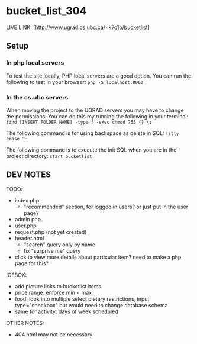 # bucket_list_304

LIVE LINK:
[http://www.ugrad.cs.ubc.ca/~k7c1b/bucketlist]

## Setup
### In php local servers
To test the site locally, PHP local servers are a good option.
You can run the following to test in your browser:
`php -S localhost:8000`

### In the cs.ubc servers

When moving the project to the UGRAD servers you may have to change the permissions. You can do this my running the following in your terminal:
`find [INSERT FOLDER NAME] -type f -exec chmod 755 {} \;`

The following command is for using backspace as delete in SQL:
`!stty erase ^H`

The following command is to execute the init SQL when you are in the project directory:
`start bucketlist`

## DEV NOTES
TODO:
- index.php
    - "recommended" section, for logged in users? or just put in the user page?
- admin.php
- user.php
- request.php (not yet created)
- header.html
    - "search" query only by name
    - fix "surprise me" query
- click to view more details about particular item? need to make a php page for this?

ICEBOX:
- add picture links to bucketlist items
- price range: enforce min < max
- food: look into multiple select dietary restrictions, input type="checkbox" but would need to change database schema
- same for activity: days of week scheduled

    
OTHER NOTES: 
- 404.html may not be necessary